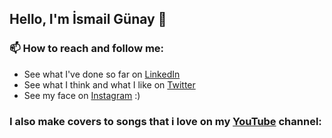 ## Hello, I'm **İsmail Günay** 👋

### 📫 How to reach and follow me: 
- See what I've done so far on [LinkedIn](https://www.linkedin.com/in/ismailgunayy)
- See what I think and what I like on [Twitter](https://www.twitter.com/ismailgunayy)
- See my face on [Instagram](https://www.instagram.com/ismailgunayy) :)
    
### I also make covers to songs that i love on my [YouTube](https://www.youtube.com/ismailgunay23) channel:

<!--
Here are some ideas to get you started:

- 🔭 I’m currently working on ...
- 🌱 I’m currently learning ...
- 👯 I’m looking to collaborate on ...
- 🤔 I’m looking for help with ...
- 💬 Ask me about anything you wonder
- 📫 How to reach me: 
      
- 😄 Pronouns: ...
- ⚡ Fun fact: ...
-->
